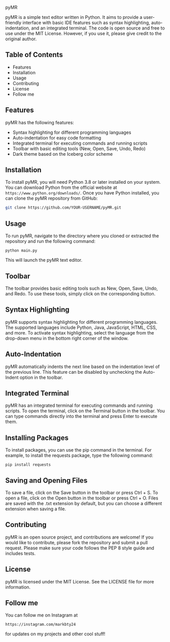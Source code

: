 pyMR 

pyMR is a simple text editor written in Python. It aims to provide a user-friendly interface with basic IDE features such as syntax highlighting, auto-indentation, and an integrated terminal. The code is open source and free to use under the MIT License. However, if you use it, please give credit to the original author.

Table of Contents
-----------------
- Features
- Installation
- Usage
- Contributing
- License
- Follow me

Features
--------
pyMR has the following features:

- Syntax highlighting for different programming languages
- Auto-indentation for easy code formatting
- Integrated terminal for executing commands and running scripts
- Toolbar with basic editing tools (New, Open, Save, Undo, Redo)
- Dark theme based on the Iceberg color scheme

Installation
------------
To install pyMR, you will need Python 3.8 or later installed on your system. You can download Python from the official website at `https://www.python.org/downloads/`. Once you have Python installed, you can clone the pyMR repository from GitHub:

```sh
git clone https://github.com/YOUR-USERNAME/pyMR.git
```

Usage
------
To run pyMR, navigate to the directory where you cloned or extracted the repository and run the following command:
```
python main.py
```

This will launch the pyMR text editor.

Toolbar
-------
The toolbar provides basic editing tools such as New, Open, Save, Undo, and Redo. To use these tools, simply click on the corresponding button.

Syntax Highlighting
-------------------
pyMR supports syntax highlighting for different programming languages. The supported languages include Python, Java, JavaScript, HTML, CSS, and more. To activate syntax highlighting, select the language from the drop-down menu in the bottom right corner of the window.

Auto-Indentation
-----------------
pyMR automatically indents the next line based on the indentation level of the previous line. This feature can be disabled by unchecking the Auto-Indent option in the toolbar.

Integrated Terminal
-------------------
pyMR has an integrated terminal for executing commands and running scripts. To open the terminal, click on the Terminal button in the toolbar. You can type commands directly into the terminal and press Enter to execute them.

Installing Packages
-------------------
To install packages, you can use the pip command in the terminal. For example, to install the requests package, type the following command:
```
pip install requests
```
Saving and Opening Files
------------------------
To save a file, click on the Save button in the toolbar or press Ctrl + S. To open a file, click on the Open button in the toolbar or press Ctrl + O. Files are saved with the .txt extension by default, but you can choose a different extension when saving a file.

Contributing
------------
pyMR is an open source project, and contributions are welcome! If you would like to contribute, please fork the repository and submit a pull request. Please make sure your code follows the PEP 8 style guide and includes tests.

License
--------
pyMR is licensed under the MIT License. See the LICENSE file for more information.

Follow me
---------

You can follow me on Instagram at 
```
https://instagram.com/markbty24
```
for updates on my projects and other cool stuff!
